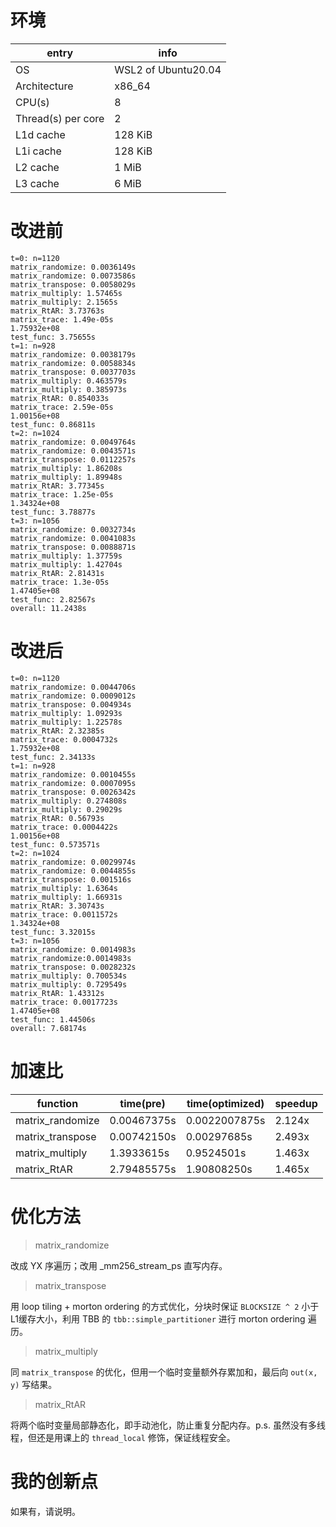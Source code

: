 # 环境

entry | info
--- | ---
OS | WSL2 of Ubuntu20.04
Architecture |                    x86_64
CPU(s) |                          8
Thread(s) per core |              2
L1d cache |                       128 KiB
L1i cache |                       128 KiB
L2 cache |                        1 MiB
L3 cache |                        6 MiB

# 改进前

```
t=0: n=1120
matrix_randomize: 0.0036149s
matrix_randomize: 0.0073586s
matrix_transpose: 0.0058029s
matrix_multiply: 1.57465s
matrix_multiply: 2.1565s
matrix_RtAR: 3.73763s
matrix_trace: 1.49e-05s
1.75932e+08
test_func: 3.75655s
t=1: n=928
matrix_randomize: 0.0038179s
matrix_randomize: 0.0058834s
matrix_transpose: 0.0037703s
matrix_multiply: 0.463579s
matrix_multiply: 0.385973s
matrix_RtAR: 0.854033s
matrix_trace: 2.59e-05s
1.00156e+08
test_func: 0.86811s
t=2: n=1024
matrix_randomize: 0.0049764s
matrix_randomize: 0.0043571s
matrix_transpose: 0.0112257s
matrix_multiply: 1.86208s
matrix_multiply: 1.89948s
matrix_RtAR: 3.77345s
matrix_trace: 1.25e-05s
1.34324e+08
test_func: 3.78877s
t=3: n=1056
matrix_randomize: 0.0032734s
matrix_randomize: 0.0041083s
matrix_transpose: 0.0088871s
matrix_multiply: 1.37759s
matrix_multiply: 1.42704s
matrix_RtAR: 2.81431s
matrix_trace: 1.3e-05s
1.47405e+08
test_func: 2.82567s
overall: 11.2438s
```

# 改进后

```
t=0: n=1120
matrix_randomize: 0.0044706s
matrix_randomize: 0.0009012s
matrix_transpose: 0.004934s
matrix_multiply: 1.09293s
matrix_multiply: 1.22578s
matrix_RtAR: 2.32385s
matrix_trace: 0.0004732s
1.75932e+08
test_func: 2.34133s
t=1: n=928
matrix_randomize: 0.0010455s
matrix_randomize: 0.0007095s
matrix_transpose: 0.0026342s
matrix_multiply: 0.274808s
matrix_multiply: 0.29029s
matrix_RtAR: 0.56793s
matrix_trace: 0.0004422s
1.00156e+08
test_func: 0.573571s
t=2: n=1024
matrix_randomize: 0.0029974s
matrix_randomize: 0.0044855s
matrix_transpose: 0.001516s
matrix_multiply: 1.6364s
matrix_multiply: 1.66931s
matrix_RtAR: 3.30743s
matrix_trace: 0.0011572s
1.34324e+08
test_func: 3.32015s
t=3: n=1056
matrix_randomize: 0.0014983s
matrix_randomize:0.0014983s
matrix_transpose: 0.0028232s
matrix_multiply: 0.700534s
matrix_multiply: 0.729549s
matrix_RtAR: 1.43312s
matrix_trace: 0.0017723s
1.47405e+08
test_func: 1.44506s
overall: 7.68174s
```

# 加速比

function | time(pre) | time(optimized) |speedup
--- | --- | --- | ---
matrix_randomize | 0.00467375s | 0.0022007875s | 2.124x
matrix_transpose | 0.00742150s | 0.00297685s | 2.493x
matrix_multiply | 1.3933615s | 0.9524501s | 1.463x
matrix_RtAR | 2.79485575s | 1.90808250s | 1.465x

# 优化方法

> matrix_randomize

改成 YX 序遍历；改用 _mm256_stream_ps 直写内存。

> matrix_transpose

用 loop tiling + morton ordering 的方式优化，分块时保证 `BLOCKSIZE ^ 2` 小于L1缓存大小，利用 TBB 的 `tbb::simple_partitioner` 进行 morton ordering 遍历。

> matrix_multiply

同 `matrix_transpose` 的优化，但用一个临时变量额外存累加和，最后向 `out(x, y)` 写结果。

> matrix_RtAR

将两个临时变量局部静态化，即手动池化，防止重复分配内存。p.s. 虽然没有多线程，但还是用课上的 `thread_local` 修饰，保证线程安全。

# 我的创新点

如果有，请说明。
